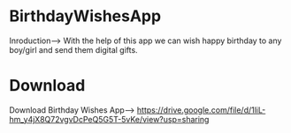 # BirthdayWishesApp

Inroduction-->
With the help of this app we can wish happy birthday to any boy/girl and send them digital gifts.

# Download

Download Birthday Wishes App-->
https://drive.google.com/file/d/1liL-hm_y4jX8Q72vgvDcPeQ5G5T-5vKe/view?usp=sharing
